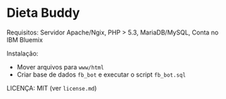 # Dieta Buddy

Requisitos: Servidor Apache/Ngix, PHP > 5.3, MariaDB/MySQL, Conta no IBM Bluemix

Instalação:
- Mover arquivos para `www/html`
- Criar base de dados `fb_bot` e executar o script `fb_bot.sql`

LICENÇA: MIT (ver `license.md`)